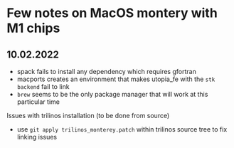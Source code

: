 # Few notes on MacOS montery with M1 chips

## 10.02.2022

- spack fails to install any dependency which requires gfortran
- macports creates an environment that makes utopia_fe with the `stk backend` fail to link
- `brew` seems to be the only package manager that will work at this particular time

Issues with trilinos installation (to be done from source)
- use `git apply trilinos_monterey.patch` within trilinos source tree to fix linking issues